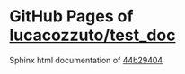 GitHub Pages of [lucacozzuto/test_doc](https://github.com/lucacozzuto/test_doc.git)
===
Sphinx html documentation of [44b29404](https://github.com/lucacozzuto/test_doc/tree/44b2940499c7a0abc187cf51fdd197de01f9596a)
